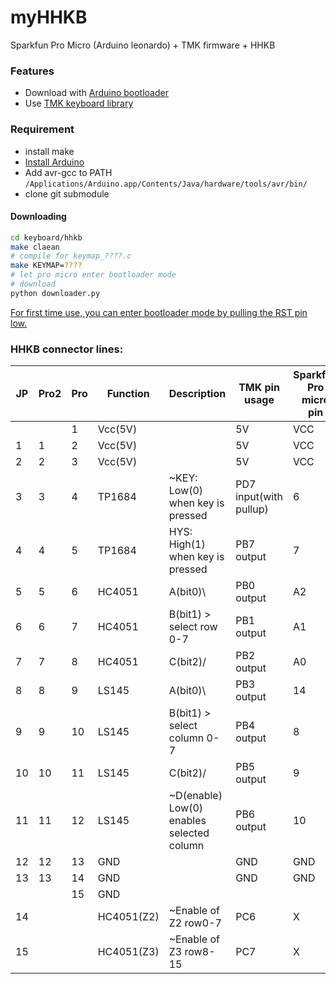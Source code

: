 myHHKB
==================================

Sparkfun Pro Micro (Arduino leonardo) + TMK firmware + HHKB

### Features

- Download with [Arduino bootloader](https://github.com/sparkfun/SF32u4_boards/blob/master/sparkfun/avr/bootloaders/caterina/Caterina.c)
- Use [TMK keyboard library](https://github.com/tmk/tmk_core)

### Requirement

- install make
- [Install Arduino](http://arduino.cc)
- Add avr-gcc to PATH `/Applications/Arduino.app/Contents/Java/hardware/tools/avr/bin/`
- clone git submodule

#### Downloading

```bash
cd keyboard/hhkb
make claean
# compile for keymap_????.c
make KEYMAP=????  
# let pro micro enter bootloader mode
# download
python downloader.py
```

[For first time use, you can enter bootloader mode by pulling the RST pin low.](https://learn.sparkfun.com/tutorials/pro-micro--fio-v3-hookup-guide/troubleshooting-and-faq#ts-reset)

### HHKB connector lines:

|JP  | Pro2 |  Pro  |   Function  |  Description                           |    TMK pin usage|Sparkfun Pro micro pin|
|----|-------|-------|-------------|--------------------------------------|-----------------------|---|
|     |      |      1 |     Vcc(5V)|                                       |        5V|VCC|
|     1  |  1   |   2     | Vcc(5V)       |                            |            5V|VCC|
|     2 |   2   |   3    |  Vcc(5V)   |                                         |   5V|VCC|
|     3 |   3   |   4     | TP1684    |  ~KEY: Low(0) when key is pressed       |   PD7 input(with pullup)|6|
|     4 |   4   |   5    |  TP1684     | HYS: High(1) when key is pressed        |  PB7 output|7|
|     5 |   5   |   6    |  HC4051     | A(bit0)\                                |  PB0 output|A2|
|     6 |   6   |   7     | HC4051     | B(bit1) > select row 0-7                |  PB1 output|A1|
|     7 |   7   |   8     | HC4051     | C(bit2)/                                |  PB2 output|A0|
|     8 |   8   |   9     | LS145       |A(bit0)\                                |  PB3 output|14|
|     9 |   9   |  10     | LS145      | B(bit1) > select column 0-7             |  PB4 output|8|
|    10 |  10   |  11     | LS145      | C(bit2)/                                |  PB5 output|9|
|    11 |  11   |  12     | LS145      | ~D(enable) Low(0) enables selected column |PB6 output|10|
|    12  | 12  |   13     | GND         |                                         | GND|GND|
|    13  | 13  |   14     | GND         |                                         | GND|GND|
|       |     |   15    |  GND|||
|    14  |      |        |  HC4051(Z2) | ~Enable of Z2   row0-7                  |  PC6|X|
|    15  |      |         | HC4051(Z3) | ~Enable of Z3   row8-15                 |  PC7|X|